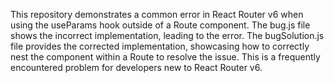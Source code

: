 This repository demonstrates a common error in React Router v6 when using the useParams hook outside of a Route component. The bug.js file shows the incorrect implementation, leading to the error.  The bugSolution.js file provides the corrected implementation, showcasing how to correctly nest the component within a Route to resolve the issue.  This is a frequently encountered problem for developers new to React Router v6.